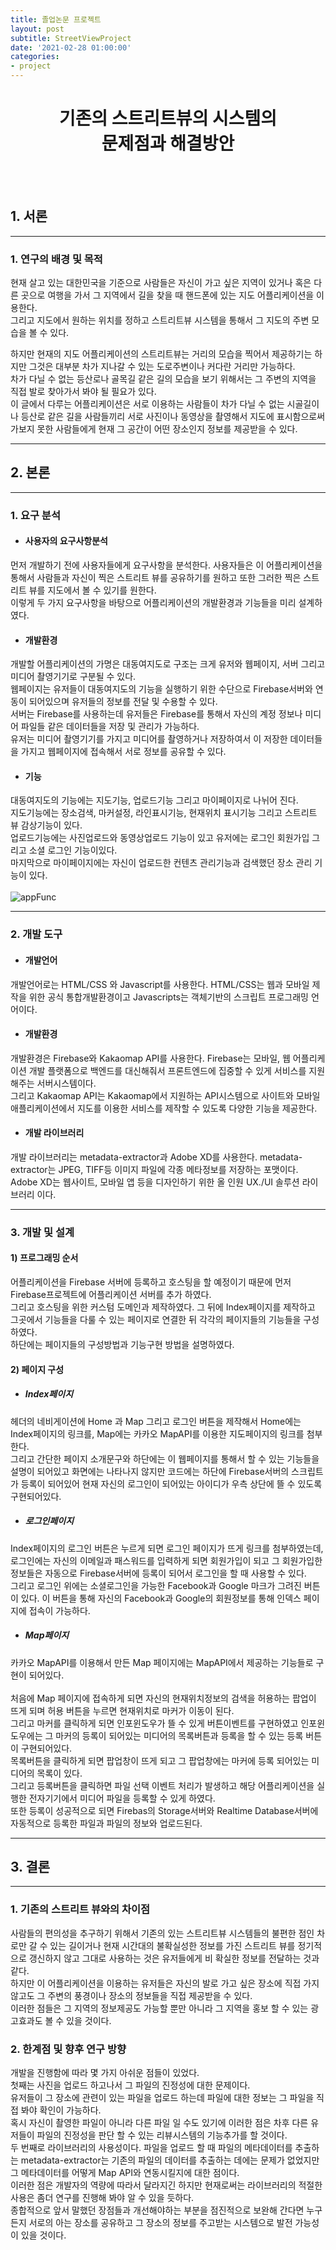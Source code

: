 ```yaml
---
title: 졸업논문 프로젝트
layout: post
subtitle: StreetViewProject
date: '2021-02-28 01:00:00'
categories:
- project
---
```


# <center>기존의 스트리트뷰의 시스템의 <br>문제점과 해결방안</center>
<br><br>

## 1. 서론
---

### 1. 연구의 배경 및 목적

현재 살고 있는 대한민국을 기준으로 사람들은 자신이 가고 싶은 지역이 있거나 혹은 다른 곳으로 여행을 가서 그 지역에서 길을 찾을 때 핸드폰에 있는 지도 어플리케이션을 이용한다. <br>
그리고 지도에서 원하는 위치를 정하고 스트리트뷰 시스템을 통해서 그 지도의 주변 모습을 볼 수 있다.

하지만 현재의 지도 어플리케이션의 스트리트뷰는 거리의 모습을 찍어서 제공하기는 하지만 그것은 대부분 차가 지나갈 수 있는 도로주변이나 커다란 거리만 가능하다. <br>
차가 다닐 수 없는 등산로나 골목길 같은 길의 모습을 보기 위해서는 그 주변의 지역을 직접 발로 찾아가서 봐야 될 필요가 있다. <br>
이 글에서 다루는 어플리케이션은 서로 이용하는 사람들이 차가 다닐 수 없는 시골길이나 등산로 같은 길을 사람들끼리 서로 사진이나 동영상을 촬영해서 지도에 표시함으로써 가보지 못한 사람들에게 현재 그 공간이 어떤 장소인지 정보를 제공받을 수 있다.

---
## 2. 본론

---
### 1. 요구 분석
* #### 사용자의 요구사항분석
먼저 개발하기 전에 사용자들에게 요구사항을 분석한다. 사용자들은 이 어플리케이션을 통해서 사람들과 자신이 찍은 스트리트 뷰를 공유하기를 원하고 또한 그러한 찍은 스트리트 뷰를 지도에서 볼 수 있기를 원한다. <br>
이렇게 두 가지 요구사항을 바탕으로 어플리케이션의 개발환경과 기능들을 미리 설계하였다.
* #### 개발환경
개발할 어플리케이션의 가명은 대동여지도로 구조는 크게 유저와 웹페이지, 서버 그리고 미디어 촬영기기로 구분될 수 있다. <br>
웹페이지는 유저들이 대동여지도의 기능을 실행하기 위한 수단으로 Firebase서버와 연동이 되어있으며 유저들의 정보를 전달 및 수용할 수 있다. <br>
서버는 Firebase를 사용하는데 유저들은 Firebase를 통해서 자신의 계정 정보나 미디어 파일들 같은 데이터들을 저장 및 관리가 가능하다. <br>
유저는 미디어 촬영기기를 가지고 미디어를 촬영하거나 저장하여서 이 저장한 데이터들을 가지고 웹페이지에 접속해서 서로 정보를 공유할 수 있다.
* #### 기능
대동여지도의 기능에는 지도기능, 업로드기능 그리고 마이페이지로 나뉘어 진다. <br>
지도기능에는 장소검색, 마커설정, 라인표시기능, 현재위치 표시기능 그리고 스트리트 뷰 감상기능이 있다. <br>
업로드기능에는 사진업로드와 동영상업로드 기능이 있고 유저에는 로그인 회원가입 그리고 소셜 로그인 기능이있다. <br>
마지막으로 마이페이지에는 자신이 업로드한 컨텐츠 관리기능과 검색했던 장소 관리 기능이 있다.
<br><br>![appFunc](https://cdn.discordapp.com/attachments/700628529968054284/815246688545407036/unknown.png?raw=true)

---
### 2. 개발 도구<br>
* ####  개발언어
개발언어로는 HTML/CSS 와 Javascript를 사용한다. HTML/CSS는 웹과 모바일 제작을 위한 공식 통합개발환경이고 Javascripts는 객체기반의 스크립트 프로그래밍 언어이다.
* #### 개발환경
개발환경은 Firebase와 Kakaomap API를 사용한다. Firebase는 모바일, 웹 어플리케이션 개발 플랫폼으로 백엔드를 대신해줘서 프론트엔드에 집중할 수 있게 서비스를 지원해주는 서버시스템이다. <br>
그리고 Kakaomap API는 Kakaomap에서 지원하는 API시스템으로 사이트와 모바일 애플리케이션에서 지도를 이용한 서비스를 제작할 수 있도록 다양한 기능을 제공한다.
* #### 개발 라이브러리
개발 라이브러리는 metadata-extractor과 Adobe XD를 사용한다. metadata-extractor는 JPEG, TIFF등 이미지 파일에 각종 메타정보를 저장하는 포맷이다. <br>
Adobe XD는 웹사이트, 모바일 앱 등을 디자인하기 위한 올 인원 UX./UI 솔루션 라이브러리 이다.

---
### 3. 개발 및 설계<br>
#### 1) 프로그래밍 순서
어플리케이션을 Firebase 서버에 등록하고 호스팅을 할 예정이기 때문에 먼저 Firebase프로젝트에 어플리케이션 서버를 추가 하였다. <br>
그리고 호스팅을 위한 커스텀 도메인과 제작하였다. 그 뒤에 Index페이지를 제작하고 그곳에서 기능들을 다룰 수 있는 페이지로 연결한 뒤 각각의 페이지들의 기능들을 구성하였다. <br>
하단에는 페이지들의 구성방법과 기능구현 방법을 설명하였다.
#### 2) 페이지 구성
- ##### Index페이지
헤더의 네비게이션에 Home 과 Map 그리고 로그인 버튼을 제작해서 Home에는 Index페이지의 링크를, Map에는 카카오 MapAPI를 이용한 지도페이지의 링크를 첨부한다. <br>
그리고 간단한 페이지 소개문구와 하단에는 이 웹페이지를 통해서 할 수 있는 기능들을 설명이 되어있고 화면에는 나타나지 않지만 코드에는 하단에 Firebase서버의 스크립트가 등록이 되어있어 현재 자신의 로그인이 되어있는 아이디가 우측 상단에 뜰 수 있도록 구현되어있다.
- ##### 로그인페이지
Index페이지의 로그인 버튼은 누르게 되면 로그인 페이지가 뜨게 링크를 첨부하였는데, 로그인에는 자신의 이메일과 패스워드를 입력하게 되면 회원가입이 되고 그 회원가입한 정보들은 자동으로 Firebase서버에 등록이 되어서 로그인을 할 때 사용할 수 있다. <br>
그리고 로그인 위에는 소셜로그인을 가능한 Facebook과 Google 마크가 그려진 버튼이 있다.
이 버튼을 통해 자신의 Facebook과 Google의 회원정보를 통해 인덱스 페이지에 접속이 가능하다. 
- ##### Map페이지
카카오 MapAPI를 이용해서 만든 Map 페이지에는 MapAPI에서 제공하는 기능들로 구현이 되어있다. <br>
<br>처음에 Map 페이지에 접속하게 되면 자신의 현재위치정보의 검색을 허용하는 팝업이 뜨게 되며 허용 버튼을 누르면 현재위치로 마커가 이동이 된다. <br>
그리고 마커를 클릭하게 되면 인포윈도우가 뜰 수 있게 버튼이벤트를 구현하였고 인포윈도우에는 그 마커의 등록이 되어있는 미디어의 목록버튼과 등록을 할 수 있는 등록 버튼이 구현되어있다. <br>
목록버튼을 클릭하게 되면 팝업창이 뜨게 되고 그 팝업창에는 마커에 등록 되어있는 미디어의 목록이 있다. <br>
그리고 등록버튼을 클릭하면 파일 선택 이벤트 처리가 발생하고 해당 어플리케이션을 실행한 전자기기에서 미디어 파일을 등록할 수 있게 하였다.<br>
또한 등록이 성공적으로 되면 Firebas의 Storage서버와 Realtime Database서버에 자동적으로 등록한 파일과 파일의 정보와 업로드된다.

---
## 3. 결론
---
### 1. 기존의 스트리트 뷰와의 차이점

사람들의 편의성을 추구하기 위해서 기존의 있는 스트리트뷰 시스템들의 불편한 점인 차로만 갈 수 있는 길이거나 현재 시간대의 불확실성한 정보를 가진 스트리트 뷰를 정기적으로 갱신하지 않고 그대로 사용하는 것은 유저들에게 비 확실한 정보를 전달하는 것과 같다. <br>
하지만 이 어플리케이션을 이용하는 유저들은 자신의 발로 가고 싶은 장소에 직접 가지 않고도 그 주변의 풍경이나 장소의 정보들을 직접 제공받을 수 있다. <br>
이러한 점들은 그 지역의 정보제공도 가능할 뿐만 아니라 그 지역을 홍보 할 수 있는 광고효과도 볼 수 있을 것이다.
 
### 2. 한계점 및 향후 연구 방향
개발을 진행함에 따라 몇 가지 아쉬운 점들이 있었다.<br>
첫째는 사진을 업로드 하고나서 그 파일의 진정성에 대한 문제이다.<br>
유저들이 그 장소에 관련이 있는 파일을 업로드 하는데 파일에 대한 정보는 그 파일을 직접 봐야 확인이 가능하다.<br>
혹시 자신이 촬영한 파일이 아니라 다른 파일 일 수도 있기에 이러한 점은 차후 다른 유저들이 파일의 진정성을 판단 할 수 있는 리뷰시스템의 기능추가를 할 것이다.<br>
두 번째로 라이브러리의 사용성이다. 파일을 업로드 할 때 파일의 메타데이터를 추출하는 metadata-extractor는 기존의 파일의 데이터를 추출하는 데에는 문제가 없었지만 그 메타데이터를 어떻게 Map API와 연동시킬지에 대한 점이다.<br>
이러한 점은 개발자의 역량에 따라서 달라지긴 하지만 현재로써는 라이브러리의 적절한 사용은 좀더 연구를 진행해 봐야 알 수 있을 듯하다.<br>
 종합적으로 앞서 말했던 장점들과 개선해야하는 부분을 점진적으로 보완해 간다면 누구든지 서로의 아는 장소를 공유하고 그 장소의 정보를 주고받는 시스템으로 발전 가능성이 있을 것이다.
